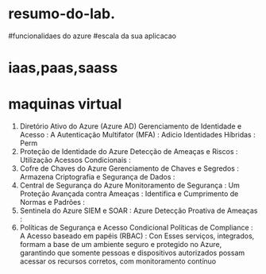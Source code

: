 # resumo-do-lab.
#funcionalidaes do azure
#escala da sua aplicacao
# iaas,paas,saass
# maquinas virtual

1. Diretório Ativo do Azure (Azure AD)
Gerenciamento de Identidade e Acesso : A
Autenticação Multifator (MFA) : Adicio
Identidades Híbridas : Perm
2. Proteção de Identidade do Azure
Detecção de Ameaças e Riscos : Utilização
Acessos Condicionais :
3. Cofre de Chaves do Azure
Gerenciamento de Chaves e Segredos : Armazena
Criptografia e Segurança de Dados :
4. Central de Segurança do Azure
Monitoramento de Segurança : Um
Proteção Avançada contra Ameaças : Identifica e
Cumprimento de Normas e Padrões :
5. Sentinela do Azure
SIEM e SOAR : Azure
Detecção Proativa de Ameaças :
6. Políticas de Segurança e Acesso Condicional
Políticas de Compliance : A
Acesso baseado em papéis (RBAC) : Con
Esses serviços, integrados, formam a base de um ambiente seguro e protegido no Azure, garantindo que somente pessoas e dispositivos autorizados possam acessar os recursos corretos, com monitoramento contínuo






